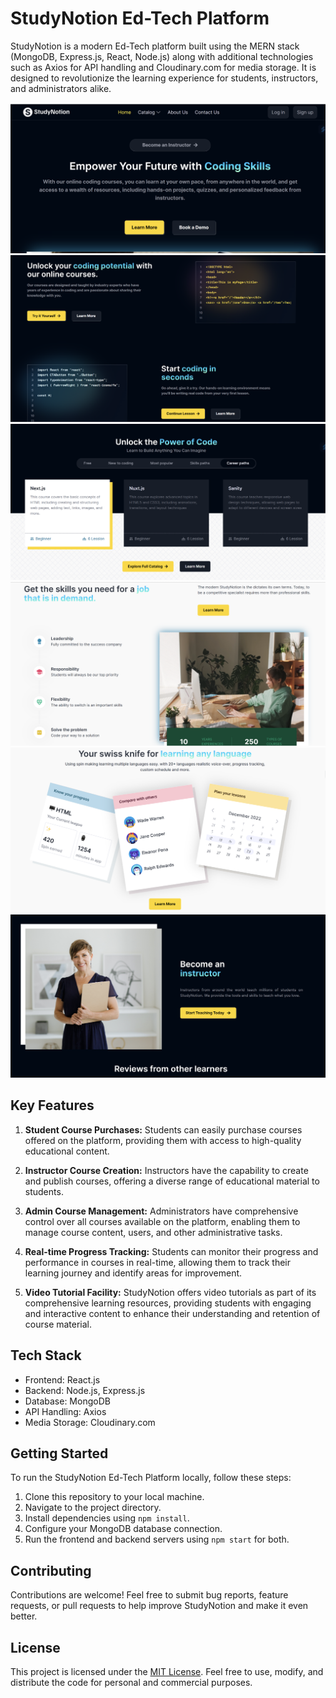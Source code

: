 # StudyNotion Ed-Tech Platform

StudyNotion is a modern Ed-Tech platform built using the MERN stack (MongoDB, Express.js, React, Node.js) along with additional technologies such as Axios for API handling and Cloudinary.com for media storage. It is designed to revolutionize the learning experience for students, instructors, and administrators alike.

![StudyNotion_EdTech_Platform ](./assets/img1.1.png?raw=true " StudyNotion ")
![StudyNotion_EdTech_Platform ](./assets/img1.2.png?raw=true " StudyNotion ")
![StudyNotion_EdTech_Platform ](./assets/img1.3.png?raw=true " StudyNotion ")
![StudyNotion_EdTech_Platform ](./assets/img1.4.png?raw=true " StudyNotion ")
![StudyNotion_EdTech_Platform ](./assets/img1.5.png?raw=true " StudyNotion ")
![StudyNotion_EdTech_Platform ](./assets/img1.6.png?raw=true " StudyNotion ")

## Key Features

1. **Student Course Purchases:** Students can easily purchase courses offered on the platform, providing them with access to high-quality educational content.

2. **Instructor Course Creation:** Instructors have the capability to create and publish courses, offering a diverse range of educational material to students.

3. **Admin Course Management:** Administrators have comprehensive control over all courses available on the platform, enabling them to manage course content, users, and other administrative tasks.

4. **Real-time Progress Tracking:** Students can monitor their progress and performance in courses in real-time, allowing them to track their learning journey and identify areas for improvement.

5. **Video Tutorial Facility:** StudyNotion offers video tutorials as part of its comprehensive learning resources, providing students with engaging and interactive content to enhance their understanding and retention of course material.

## Tech Stack

- Frontend: React.js
- Backend: Node.js, Express.js
- Database: MongoDB
- API Handling: Axios
- Media Storage: Cloudinary.com

## Getting Started

To run the StudyNotion Ed-Tech Platform locally, follow these steps:

1. Clone this repository to your local machine.
2. Navigate to the project directory.
3. Install dependencies using `npm install`.
4. Configure your MongoDB database connection.
5. Run the frontend and backend servers using `npm start` for both.

## Contributing

Contributions are welcome! Feel free to submit bug reports, feature requests, or pull requests to help improve StudyNotion and make it even better.

## License

This project is licensed under the [MIT License](LICENSE). Feel free to use, modify, and distribute the code for personal and commercial purposes.
